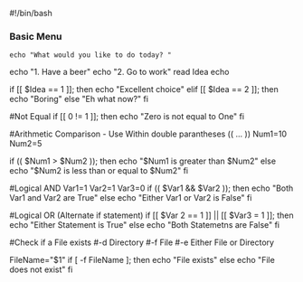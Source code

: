 #!/bin/bash

### Basic Menu
    echo "What would you like to do today? "
echo "1. Have a beer"
echo "2. Go to work"
read Idea
echo

if [[ $Idea == 1 ]]; then
  echo "Excellent choice"
elif [[ $Idea == 2 ]]; then
  echo "Boring"
else
  "Eh what now?"
fi

#Not Equal
if [[ 0 != 1 ]]; then
  echo "Zero is not equal to One"
fi

#Arithmetic Comparison - Use Within double parantheses (( ... ))
Num1=10
Num2=5

if (( $Num1 > $Num2 )); then
  echo "$Num1 is greater than $Num2"
else
  echo "$Num2 is less than or equal to $Num2"
fi


#Logical AND
Var1=1
Var2=1
Var3=0
if (( $Var1 && $Var2 )); then
  echo "Both Var1 and Var2 are True"
else
  echo "Either Var1 or Var2 is False"
fi

#Logical OR (Alternate if statement)
if [[ $Var 2 == 1 ]] || [[ $Var3 = 1 ]]; then
  echo "Either Statement is True"
else
  echo "Both Statemetns are False"
fi


#Check if a File exists
#-d Directory
#-f File
#-e Either File or Directory

FileName="$1"
if [ -f FileName ]; then
  echo "File exists"
else
  echo "File does not exist"
fi


